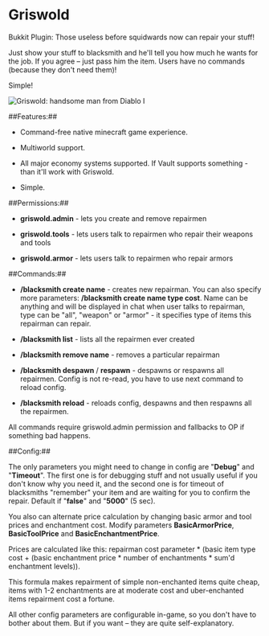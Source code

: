 Griswold
=========

Bukkit Plugin: Those useless before squidwards now can repair your stuff!

Just show your stuff to blacksmith and he'll tell you how much he wants for the job. If you agree – just pass him the item. Users have no commands (because they don't need them)!

Simple!

![Griswold: handsome man from Diablo I](http://s019.radikal.ru/i616/1205/32/5969e5ac378e.gif)

##Features:##

* Command-free native minecraft game experience.

* Multiworld support.

* All major economy systems supported. If Vault supports something - than it'll work with Griswold.

* Simple.

##Permissions:##

* **griswold.admin** - lets you create and remove repairmen

* **griswold.tools** - lets users talk to repairmen who repair their weapons and tools

* **griswold.armor** - lets users talk to repairmen who repair armors

##Commands:##

* **/blacksmith create name** - creates new repairman. You can also specify more parameters: **/blacksmith create name type cost**. Name can be anything and will be displayed in chat when user talks to repairman, type can be "all", "weapon" or "armor" - it specifies type of items this repairman can repair.

* **/blacksmith list** - lists all the repairmen ever created

* **/blacksmith remove name** - removes a particular repairman

* **/blacksmith despawn** / **respawn** - despawns or respawns all repairmen. Config is not re-read, you have to use next command to reload config.

* **/blacksmith reload** - reloads config, despawns and then respawns all the repairmen.

All commands require griswold.admin permission and fallbacks to OP if something bad happens.

##Config:##

The only parameters you might need to change in config are "**Debug**" and "**Timeout**". The first one is for debugging stuff and not usually useful if you don't know why you need it, and the second one is for timeout of blacksmiths "remember" your item and are waiting for you to confirm the repair. Default if "**false**" and "**5000**" (5 sec).

You also can alternate price calculation by changing basic armor and tool prices and enchantment cost. Modify parameters **BasicArmorPrice**, **BasicToolPrice** and **BasicEnchantmentPrice**.

Prices are calculated like this: repairman cost parameter \* (basic item type cost + (basic enchantment price \* number of enchantments \* sum'd enchantment levels)).

This formula makes repairment of simple non-enchanted items quite cheap, items with 1-2 enchantments are at moderate cost and uber-enchanted items repairment cost a fortune.

All other config parameters are configurable in-game, so you don't have to bother about them. But if you want – they are quite self-explanatory.
